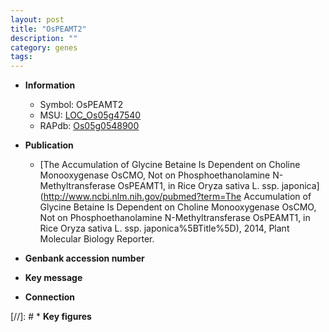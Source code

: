 ```yaml
---
layout: post
title: "OsPEAMT2"
description: ""
category: genes
tags: 
---
```


* **Information**  
    + Symbol: OsPEAMT2  
    + MSU: [LOC_Os05g47540](http://rice.uga.edu/cgi-bin/ORF_infopage.cgi?orf=LOC_Os05g47540)  
    + RAPdb: [Os05g0548900](https://rapdb.dna.affrc.go.jp/locus/?name=Os05g0548900)  

* **Publication**  
    + [The Accumulation of Glycine Betaine Is Dependent on Choline Monooxygenase OsCMO, Not on Phosphoethanolamine N-Methyltransferase OsPEAMT1, in Rice Oryza sativa L. ssp. japonica](http://www.ncbi.nlm.nih.gov/pubmed?term=The Accumulation of Glycine Betaine Is Dependent on Choline Monooxygenase OsCMO, Not on Phosphoethanolamine N-Methyltransferase OsPEAMT1, in Rice Oryza sativa L. ssp. japonica%5BTitle%5D), 2014, Plant Molecular Biology Reporter.

* **Genbank accession number**  

* **Key message**  

* **Connection**  

[//]: # * **Key figures**  


